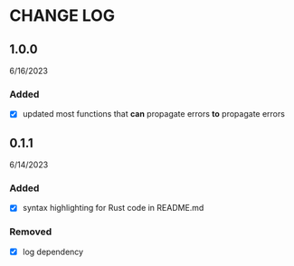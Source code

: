 # CHANGE LOG

## 1.0.0
6/16/2023
### Added
- [x] updated most functions that **can** propagate errors **to** propagate errors

## 0.1.1
6/14/2023
### Added
- [x] syntax highlighting for Rust code in README.md
### Removed
- [x] log dependency
